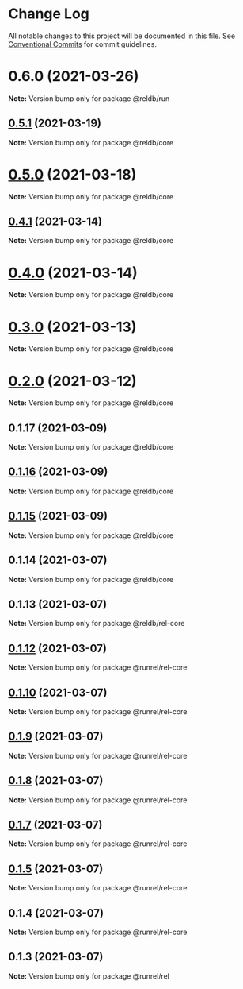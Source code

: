 # Change Log

All notable changes to this project will be documented in this file.
See [Conventional Commits](https://conventionalcommits.org) for commit guidelines.

# 0.6.0 (2021-03-26)

**Note:** Version bump only for package @reldb/run





## [0.5.1](https://github.com/runrel/rel/compare/@reldb/core@0.5.0...@reldb/core@0.5.1) (2021-03-19)

**Note:** Version bump only for package @reldb/core





# [0.5.0](https://github.com/runrel/rel/compare/@reldb/core@0.4.1...@reldb/core@0.5.0) (2021-03-18)

**Note:** Version bump only for package @reldb/core





## [0.4.1](https://github.com/runrel/rel/compare/@reldb/core@0.4.0...@reldb/core@0.4.1) (2021-03-14)

**Note:** Version bump only for package @reldb/core





# [0.4.0](https://github.com/runrel/rel/compare/@reldb/core@0.3.0...@reldb/core@0.4.0) (2021-03-14)

**Note:** Version bump only for package @reldb/core





# [0.3.0](https://github.com/runrel/rel/compare/@reldb/core@0.2.0...@reldb/core@0.3.0) (2021-03-13)

**Note:** Version bump only for package @reldb/core





# [0.2.0](https://github.com/runrel/rel/compare/@reldb/core@0.1.17...@reldb/core@0.2.0) (2021-03-12)

**Note:** Version bump only for package @reldb/core





## 0.1.17 (2021-03-09)

**Note:** Version bump only for package @reldb/core





## [0.1.16](https://github.com/runrel/rel/compare/@reldb/core@0.1.15...@reldb/core@0.1.16) (2021-03-09)

**Note:** Version bump only for package @reldb/core





## [0.1.15](https://github.com/runrel/rel/compare/@reldb/core@0.1.14...@reldb/core@0.1.15) (2021-03-09)

**Note:** Version bump only for package @reldb/core





## 0.1.14 (2021-03-07)

**Note:** Version bump only for package @reldb/core





## 0.1.13 (2021-03-07)

**Note:** Version bump only for package @reldb/rel-core

## [0.1.12](https://github.com/runrel/rel/compare/@runrel/rel-core@0.1.10...@runrel/rel-core@0.1.12) (2021-03-07)

**Note:** Version bump only for package @runrel/rel-core

## [0.1.10](https://github.com/runrel/rel/compare/@runrel/rel-core@0.1.9...@runrel/rel-core@0.1.10) (2021-03-07)

**Note:** Version bump only for package @runrel/rel-core

## [0.1.9](https://github.com/runrel/rel/compare/@runrel/rel-core@0.1.8...@runrel/rel-core@0.1.9) (2021-03-07)

**Note:** Version bump only for package @runrel/rel-core

## [0.1.8](https://github.com/runrel/rel/compare/@runrel/rel-core@0.1.7...@runrel/rel-core@0.1.8) (2021-03-07)

**Note:** Version bump only for package @runrel/rel-core

## [0.1.7](https://github.com/runrel/rel/compare/@runrel/rel-core@0.1.5...@runrel/rel-core@0.1.7) (2021-03-07)

**Note:** Version bump only for package @runrel/rel-core

## [0.1.5](https://github.com/runrel/rel/compare/@runrel/rel-core@0.1.4...@runrel/rel-core@0.1.5) (2021-03-07)

**Note:** Version bump only for package @runrel/rel-core

## 0.1.4 (2021-03-07)

**Note:** Version bump only for package @runrel/rel-core

## 0.1.3 (2021-03-07)

**Note:** Version bump only for package @runrel/rel
